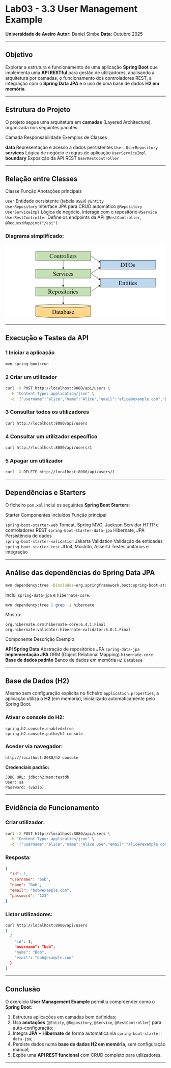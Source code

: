 # Lab03 - 3.3 User Management Example

**Universidade de Aveiro**
**Autor:** Daniel Simbe
**Data:** Outubro 2025

---

##  Objetivo

Explorar a estrutura e funcionamento de uma aplicação **Spring Boot** que implementa uma **API RESTful** para gestão de utilizadores, analisando a arquitetura por camadas, o funcionamento dos controladores REST, a integração com o **Spring Data JPA** e o uso de uma base de dados **H2 em memória**.

---

##  Estrutura do Projeto

O projeto segue uma arquitetura em **camadas** (Layered Architecture), organizada nos seguintes pacotes:



 Camada        Responsabilidade                             Exemplos de Classes      

 **data**      Representação e acesso a dados persistentes  `User`, `UserRepository` 
 **services**  Lógica de negócio e regras de aplicação      `UserServiceImpl`        
 **boundary**  Exposição da API REST                        `UserRestController`     

---

##  Relação entre Classes

 Classe                Função                                         Anotações principais                         

 `User`                Entidade persistente (tabela `USER`)           `@Entity`                                    
 `UserRepository`      Interface JPA para CRUD automático             `@Repository`                                
 `UserServiceImpl`     Lógica de negócio, interage com o repositório  `@Service`                                   
 `UserRestController`  Define os endpoints da API                     `@RestController`, `@RequestMapping("/api")` 

### Diagrama simplificado:

![alt text](image-1.png)

---

##  Execução e Testes da API

### 1 Iniciar a aplicação

```bash
mvn spring-boot:run
```

### 2 Criar um utilizador

```bash
curl -X POST http://localhost:8080/api/users \
  -H "Content-Type: application/json" \
  -d '{"username":"alice","name":"Alice","email":"alice@example.com","password":"1234"}'
```

### 3 Consultar todos os utilizadores

```bash
curl http://localhost:8080/api/users
```

### 4 Consultar um utilizador específico

```bash
curl http://localhost:8080/api/users/1
```

### 5 Apagar um utilizador

```bash
curl -X DELETE http://localhost:8080/api/users/1
```

---

##  Dependências e Starters

O ficheiro `pom.xml` inclui os seguintes **Spring Boot Starters**:

 Starter                           Componentes incluídos        Função principal                   

 `spring-boot-starter-web`         Tomcat, Spring MVC, Jackson  Servidor HTTP e controladores REST 
 `spring-boot-starter-data-jpa`    Hibernate, JPA               Persistência de dados              
 `spring-boot-starter-validation`  Jakarta Validation           Validação de entidades             
 `spring-boot-starter-test`        JUnit, Mockito, AssertJ      Testes unitários e integração      

---

##  Análise das dependências do Spring Data JPA

```bash
mvn dependency:tree -Dincludes=org.springframework.boot:spring-boot-starter-data-jpa
```

 Inclui `spring-data-jpa` e `hibernate-core`.

```bash
mvn dependency:tree | grep -i hibernate
```

 Mostra:

```
org.hibernate.orm:hibernate-core:6.4.1.Final
org.hibernate.validator:hibernate-validator:8.0.1.Final
```

 Componente                Descrição                        Exemplo           

 **API Spring Data**       Abstração de repositórios JPA    `spring-data-jpa` 
 **Implementação JPA**     ORM (Object Relational Mapping)  `hibernate-core`  
 **Base de dados padrão**  Banco de dados em memória        `H2 Database`     

---

## Base de Dados (H2)

Mesmo sem configuração explícita no ficheiro `application.properties`, a aplicação utiliza o **H2** (em memória), inicializado automaticamente pelo Spring Boot.

### Ativar o console do H2:

```properties
spring.h2.console.enabled=true
spring.h2.console.path=/h2-console
```

### Aceder via navegador:

```
http://localhost:8080/h2-console
```

**Credenciais padrão:**

```
JDBC URL: jdbc:h2:mem:testdb
User: sa
Password: (vazio)
```

---

##  Evidência de Funcionamento

### Criar utilizador:

```bash
curl -X POST http://localhost:8080/api/users \
  -H "Content-Type: application/json" \
  -d '{"username":"alice","name":"Alice Doe","email":"alice@example.com","password":"12345"}'
```

### Resposta:

```json
{
  "id": 1,
  "username": "bob",
  "name": "Bob",
  "email": "bob@example.com",
  "password": "123"
}
```

### Listar utilizadores:

```bash
curl http://localhost:8080/api/users
[
  {
    "id": 1,
    "username": "bob",
    "name": "Bob",
    "email": "bob@example.com"
  }
]
```

---

##  Conclusão

O exercício **User Management Example** permitiu compreender como o **Spring Boot**:

1. Estrutura aplicações em camadas bem definidas;
2. Usa **anotações** (`@Entity`, `@Repository`, `@Service`, `@RestController`) para auto-configuração;
3. Integra **JPA + Hibernate** de forma automática via `spring-boot-starter-data-jpa`;
4. Persiste dados numa **base de dados H2 em memória**, sem configuração manual;
5. Expõe uma **API REST funcional** com CRUD completo para utilizadores.

---

